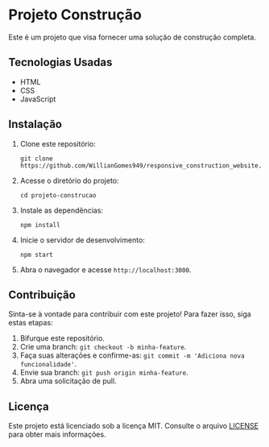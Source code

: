 # Projeto Construção

Este é um projeto que visa fornecer uma solução de construção completa.

## Tecnologias Usadas

- HTML
- CSS
- JavaScript

## Instalação

1. Clone este repositório:
   ```
   git clone https://github.com/WillianGomes949/responsive_construction_website.git
   ```

2. Acesse o diretório do projeto:
   ```
   cd projeto-construcao
   ```

3. Instale as dependências:
   ```
   npm install
   ```

4. Inicie o servidor de desenvolvimento:
   ```
   npm start
   ```

5. Abra o navegador e acesse `http://localhost:3000`.

## Contribuição

Sinta-se à vontade para contribuir com este projeto! Para fazer isso, siga estas etapas:

1. Bifurque este repositório.
2. Crie uma branch: `git checkout -b minha-feature`.
3. Faça suas alterações e confirme-as: `git commit -m 'Adiciona nova funcionalidade'`.
4. Envie sua branch: `git push origin minha-feature`.
5. Abra uma solicitação de pull.

## Licença

Este projeto está licenciado sob a licença MIT. Consulte o arquivo [LICENSE](LICENSE) para obter mais informações.
